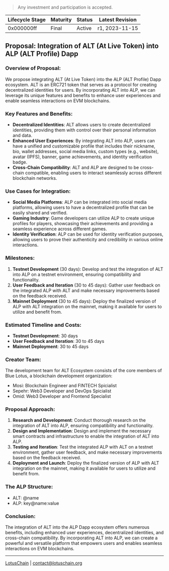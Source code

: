 > Any investment and participation is accepted.

| Lifecycle Stage | Maturity      | Status | Latest Revision |
|-----------------|---------------|--------|-----------------|
| 0x000000ff      | Final         | Active | r1, 2023-11-15  |

## Proposal: Integration of ALT (At Live Token) into ALP (ALT Profile) Dapp

### Overview of Proposal:
We propose integrating ALT (At Live Token) into the ALP (ALT Profile) Dapp ecosystem. ALT is an ERC721 token that serves as a protocol for creating decentralized identities for users. By incorporating ALT into ALP, we can leverage its unique features and benefits to enhance user experiences and enable seamless interactions on EVM blockchains.

### Key Features and Benefits:
- **Decentralized Identities**: ALT allows users to create decentralized identities, providing them with control over their personal information and data.
- **Enhanced User Experiences**: By integrating ALT into ALP, users can have a unified and customizable profile that includes their nickname, bio, wallet addresses, social media links, custom types (e.g., website), avatar (IPFS), banner, game achievements, and identity verification badge.
- **Cross-Chain Compatibility**: ALT and ALP are designed to be cross-chain compatible, enabling users to interact seamlessly across different blockchain networks.

### Use Cases for Integration:
- **Social Media Platforms**: ALP can be integrated into social media platforms, allowing users to have a decentralized profile that can be easily shared and verified.
- **Gaming Industry**: Game developers can utilize ALP to create unique profiles for players, showcasing their achievements and providing a seamless experience across different games.
- **Identity Verification**: ALP can be used for identity verification purposes, allowing users to prove their authenticity and credibility in various online interactions.

### Milestones:
1. **Testnet Development** (30 days): Develop and test the integration of ALT into ALP on a testnet environment, ensuring compatibility and functionality.
2. **User Feedback and Iteration** (30 to 45 days): Gather user feedback on the integrated ALP with ALT and make necessary improvements based on the feedback received.
3. **Mainnet Deployment** (30 to 45 days): Deploy the finalized version of ALP with ALT integration on the mainnet, making it available for users to utilize and benefit from.

### Estimated Timeline and Costs:
- **Testnet Development**: 30 days
- **User Feedback and Iteration**: 30 to 45 days
- **Mainnet Deployment**: 30 to 45 days

### Creator Team:
The development team for ALT Ecosystem consists of the core members of Blue Lotus, a blockchain development organization:

- Mosi: Blockchain Engineer and FINTECH Spicialist
- Sepehr: Web3 Developer and DevOps Spicialist
- Omid: Web3 Developer and Frontend Specialist

### Proposal Approach:
1. **Research and Development**: Conduct thorough research on the integration of ALT into ALP, ensuring compatibility and functionality.
2. **Design and Implementation**: Design and implement the necessary smart contracts and infrastructure to enable the integration of ALT into ALP.
3. **Testing and Iteration**: Test the integrated ALP with ALT on a testnet environment, gather user feedback, and make necessary improvements based on the feedback received.
4. **Deployment and Launch**: Deploy the finalized version of ALP with ALT integration on the mainnet, making it available for users to utilize and benefit from.

### The ALP Structure:
- ALT: @name
- ALP: key@name:value

### Conclusion:
The integration of ALT into the ALP Dapp ecosystem offers numerous benefits, including enhanced user experiences, decentralized identities, and cross-chain compatibility. By incorporating ALT into ALP, we can create a powerful and versatile platform that empowers users and enables seamless interactions on EVM blockchains.

---

[LotusChain](https://lotuschain.org) | contact@lotuschain.org
